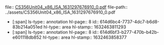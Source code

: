file:: [CS356Unit04_x86_ISA_1631297676910_0.pdf](../assets/CS356Unit04_x86_ISA_1631297676910_0.pdf)
file-path:: ../assets/CS356Unit04_x86_ISA_1631297676910_0.pdf

- [:span]
  ls-type:: annotation
  hl-page:: 8
  id:: 614d6bc4-7737-4dc7-b6d8-83b214a051ed
  hl-type:: area
  hl-stamp:: 1632463811293
- [:span]
  ls-type:: annotation
  hl-page:: 8
  id:: 614d6bf3-b277-470b-b42b-e601118db852
  hl-type:: area
  hl-stamp:: 1632463858377